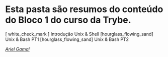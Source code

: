 # Esta pasta são resumos do conteúdo do Bloco 1 do curso da Trybe.

[ white_check_mark ] Introdução Unix & Shell
[hourglass_flowing_sand] Unix & Bash PT1
[hourglass_flowing_sand] Unix & Bash PT2

_[Ariel Gamal](https://www.linkedin.com/in/arielgamal/)_ 
